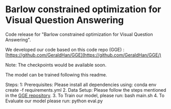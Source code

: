 # Barlow constrained optimization for Visual Question Answering
Code release for "Barlow constrained optimization for Visual Question Answering".

We developed our code based on this code repo (GGE) :[https://github.com/GeraldHan/GGE](https://github.com/GeraldHan/GGE/)

Note: The checkpoints would be available soon.


The model can be trained following this readme.

Steps: 
1: Prerequisites: Please install all dependencies using: conda env create -f requirements.yml
2. Data Setup: Please follow the steps mentioned in the [GGE repository](https://github.com/GeraldHan/GGE/).
3. To Train our model, please run: bash main.sh
4. To  Evaluate our model please run: python eval.py


